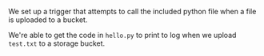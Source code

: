 We set up a trigger that attempts to call the included python file when a file is uploaded to a bucket.

We're able to get the code in `hello.py` to print to log when we upload `test.txt` to a storage bucket.
